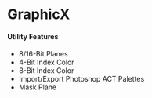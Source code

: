 # GraphicX
<h4>Utility Features</h4>
<ul>
  <li>8/16-Bit Planes</li>
  <li>4-Bit Index Color</li>
  <li>8-Bit Index Color</li>
  <li>Import/Export Photoshop ACT Palettes</li>
  <li>Mask Plane</li>
</ul
